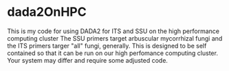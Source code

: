 # dada2OnHPC
This is my code for using DADA2 for ITS and SSU on the high performance computing cluster
The SSU primers target arbuscular mycorrhizal fungi and the ITS primers targer "all" fungi, generally.
This is designed to be self contained so that it can be run on our high perfomance computing cluster. Your system may differ and require some adjusted code.
